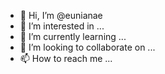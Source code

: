 - 👋 Hi, I’m @eunianae
- 👀 I’m interested in ...
- 🌱 I’m currently learning ...
- 💞️ I’m looking to collaborate on ...
- 📫 How to reach me ...

<!---
eunianae/eunianae is a ✨ special ✨ repository because its `README.md` (this file) appears on your GitHub profile.
You can click the Preview link to take a look at your changes.
--->
